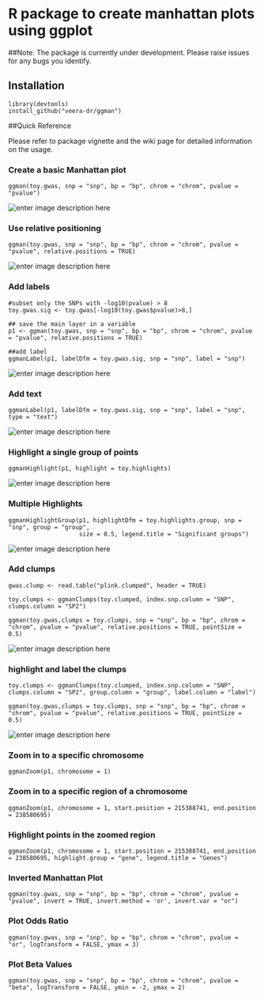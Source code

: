 


# R package to create manhattan plots using ggplot 

##Note: 
The package is currently under development.  Please raise issues for any bugs you identify.

## Installation

```
library(devtools)
install_github("veera-dr/ggman")
```

##Quick Reference 

Please refer to package vignette and the wiki page for detailed information on the usage. 

### Create a basic Manhattan plot 

```
ggman(toy.gwas, snp = "snp", bp = "bp", chrom = "chrom", pvalue = "pvalue")
```

![enter image description here](https://github.com/veera-dr/storage_ggman/blob/master/plots/p1.png)


### Use relative positioning 

```
ggman(toy.gwas, snp = "snp", bp = "bp", chrom = "chrom", pvalue = "pvalue", relative.positions = TRUE)
```

![enter image description here](https://github.com/veera-dr/storage_ggman/blob/master/plots/p2.png)

### Add labels 

```
#subset only the SNPs with -log10(pvalue) > 8
toy.gwas.sig <- toy.gwas[-log10(toy.gwas$pvalue)>8,]

## save the main layer in a variable
p1 <- ggman(toy.gwas, snp = "snp", bp = "bp", chrom = "chrom", pvalue = "pvalue", relative.positions = TRUE)

##add label
ggmanLabel(p1, labelDfm = toy.gwas.sig, snp = "snp", label = "snp")
```

![enter image description here](https://github.com/veera-dr/storage_ggman/blob/master/plots/p3.png)
### Add text

```
ggmanLabel(p1, labelDfm = toy.gwas.sig, snp = "snp", label = "snp", type = "text")
```

![enter image description here](https://github.com/veera-dr/storage_ggman/blob/master/plots/p4.png)



### Highlight a single group of points

```
ggmanHighlight(p1, highlight = toy.highlights)
```

![enter image description here](https://github.com/veera-dr/storage_ggman/blob/master/plots/p5.png)

### Multiple Highlights

```
ggmanHighlightGroup(p1, highlightDfm = toy.highlights.group, snp = "snp", group = "group", 
                    size = 0.5, legend.title = "Significant groups")
```

![enter image description here](https://github.com/veera-dr/storage_ggman/blob/master/plots/p6.png)

### Add clumps

```
gwas.clump <- read.table("plink.clumped", header = TRUE)

toy.clumps <- ggmanClumps(toy.clumped, index.snp.column = "SNP", clumps.column = "SP2") 

ggman(toy.gwas,clumps = toy.clumps, snp = "snp", bp = "bp", chrom = "chrom", pvalue = "pvalue", relative.positions = TRUE, pointSize = 0.5)
```

![enter image description here](https://github.com/veera-dr/storage_ggman/blob/master/plots/p7.png)

### highlight and label the clumps

```
toy.clumps <- ggmanClumps(toy.clumped, index.snp.column = "SNP", clumps.column = "SP2", group.column = "group", label.column = "label") 

ggman(toy.gwas,clumps = toy.clumps, snp = "snp", bp = "bp", chrom = "chrom", pvalue = "pvalue", relative.positions = TRUE, pointSize = 0.5)
```

![enter image description here](https://github.com/veera-dr/storage_ggman/blob/master/plots/p8.png)

### Zoom in to a specific chromosome
```
ggmanZoom(p1, chromosome = 1)
```



### Zoom in to a specific region of a chromosome
```
ggmanZoom(p1, chromosome = 1, start.position = 215388741, end.position = 238580695)
```

### Highlight points in the zoomed region

```
ggmanZoom(p1, chromosome = 1, start.position = 215388741, end.position = 238580695, highlight.group = "gene", legend.title = "Genes")
```

### Inverted Manhattan Plot

```
ggman(toy.gwas, snp = "snp", bp = "bp", chrom = "chrom", pvalue = "pvalue", invert = TRUE, invert.method = 'or', invert.var = "or")
```

### Plot Odds Ratio
```
ggman(toy.gwas, snp = "snp", bp = "bp", chrom = "chrom", pvalue = "or", logTransform = FALSE, ymax = 3)
```

### Plot Beta Values

```
ggman(toy.gwas, snp = "snp", bp = "bp", chrom = "chrom", pvalue = "beta", logTransform = FALSE, ymin = -2, ymax = 2)
```